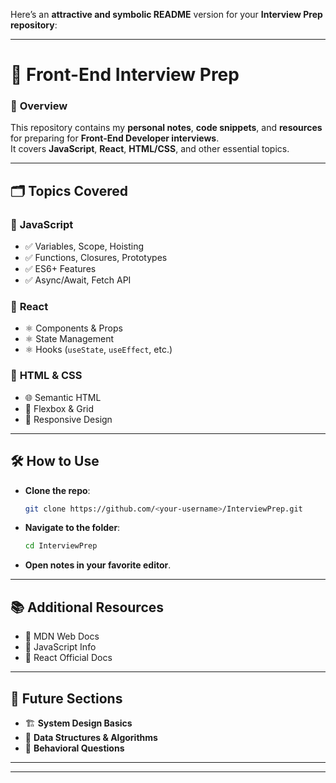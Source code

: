 Here’s an **attractive and symbolic README** version for your **Interview Prep repository**:

---

# 🚀 **Front-End Interview Prep**

### 📘 **Overview**
This repository contains my **personal notes**, **code snippets**, and **resources** for preparing for **Front-End Developer interviews**.  
It covers **JavaScript**, **React**, **HTML/CSS**, and other essential topics.

---

## 🗂 **Topics Covered**
### 🔹 **JavaScript**
- ✅ Variables, Scope, Hoisting  
- ✅ Functions, Closures, Prototypes  
- ✅ ES6+ Features  
- ✅ Async/Await, Fetch API  

### 🔹 **React**
- ⚛️ Components & Props  
- ⚛️ State Management  
- ⚛️ Hooks (`useState`, `useEffect`, etc.)  

### 🔹 **HTML & CSS**
- 🌐 Semantic HTML  
- 🎨 Flexbox & Grid  
- 📱 Responsive Design  

---

## 🛠 **How to Use**
- **Clone the repo**:
  ```bash
  git clone https://github.com/<your-username>/InterviewPrep.git
  ```
- **Navigate to the folder**:
  ```bash
  cd InterviewPrep
  ```
- **Open notes in your favorite editor**.

---

## 📚 **Additional Resources**
- 🔗 MDN Web Docs  
- 🔗 JavaScript Info  
- 🔗 React Official Docs  

---

## 🔮 **Future Sections**
- 🏗 **System Design Basics**  
- 🧠 **Data Structures & Algorithms**  
- 💬 **Behavioral Questions**  

---


---

